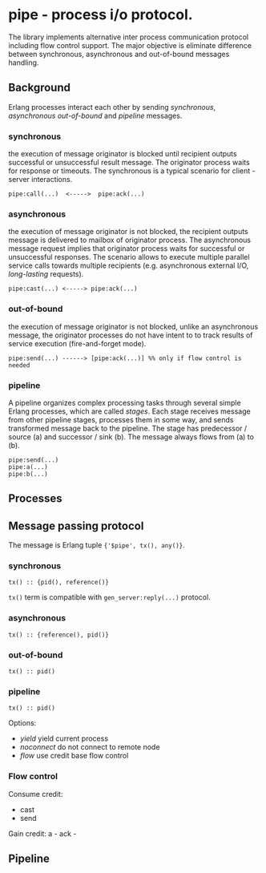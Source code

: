 # pipe - process i/o protocol.

The library implements alternative inter process communication protocol including flow control support. The major objective is eliminate difference between synchronous, asynchronous and out-of-bound messages handling.

## Background

Erlang processes interact each other by sending _synchronous_, _asynchronous_ 
_out-of-bound_ and _pipeline_ messages.

### synchronous

the execution of message originator is blocked until recipient outputs 
successful or unsuccessful result message. The originator process waits for 
response or timeouts. The synchronous is a typical scenario for client - server 
interactions.

```
pipe:call(...)  <----->  pipe:ack(...) 
```

### asynchronous 

the execution of message originator is not blocked, the recipient outputs
message is delivered to mailbox of originator process. The asynchronous message
request implies that originator process waits for successful or unsuccessful 
responses. The scenario allows to execute multiple parallel service calls 
towards multiple recipients  (e.g. asynchronous external I/O, _long-lasting_ 
requests).

```
pipe:cast(...) <-----> pipe:ack(...)
```

### out-of-bound

the execution of message originator is not blocked, unlike an asynchronous
message, the originator processes do not have intent to to track results of
service execution (fire-and-forget mode).

```
pipe:send(...) ------> [pipe:ack(...)] %% only if flow control is needed
```

### pipeline

A pipeline organizes complex processing tasks through several simple Erlang 
processes, which are called _stages_. Each stage receives message from other 
pipeline stages, processes them in some way, and sends transformed message back 
to the pipeline. The stage has predecessor / source (a) and successor / sink (b).
The message always flows from (a) to (b).

```
pipe:send(...)
pipe:a(...)
pipe:b(...)
```

## Processes


## Message passing protocol

The message is Erlang tuple ```{'$pipe', tx(), any()}```.

### synchronous

```tx() :: {pid(), reference()}```
   
```tx()``` term is compatible with ```gen_server:reply(...)``` protocol.

### asynchronous

```tx() :: {reference(), pid()}```

### out-of-bound

```tx() :: pid()```

### pipeline

```tx() :: pid()```


Options:
 - _yield_ yield current process
 - _noconnect_ do not connect to remote node
 - _flow_ use credit base flow control


### Flow control
   
Consume credit:
   - cast
   - send

Gain credit:
   a    -
   ack  - 


## Pipeline
